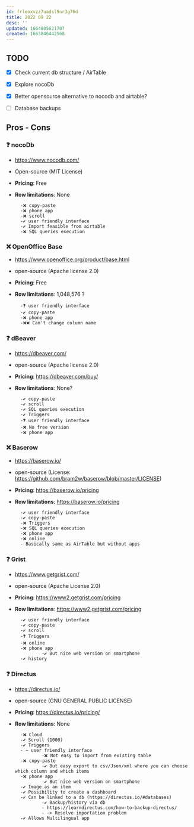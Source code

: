 ```yaml
---
id: frleoxvzz7uadsl9nr3g76d
title: 2022 09 22
desc: ''
updated: 1664805621707
created: 1663846442568
---
```

## TODO

- [x]    Check current db structure / AirTable
- [x]    Explore nocoDb
- [x]    Better opensource alternative to nocodb and airtable?
- [ ]    Database backups


## Pros - Cons

### ❓ nocoDb

* https://www.nocodb.com/
* Open-source (MIT License)
* **Pricing**: Free
* **Row limitations**: None

        -❌ copy-paste
        -❌ phone app
        -❌ scroll
        -✔️ user friendly interface
        -✔️ Import feasible from airtable
        -❌ SQL queries execution

### ❌ OpenOffice Base

* https://www.openoffice.org/product/base.html
* open-source (Apache license 2.0)   
* **Pricing**: Free
* **Row limitations**: 1,048,576 ?

        -❓ user friendly interface
        -✔️ copy-paste
        -❌ phone app
        -❌❌ Can't change column name 

### ❓ dBeaver

* https://dbeaver.com/
* open-source (Apache license 2.0)
* **Pricing**: https://dbeaver.com/buy/
* **Row limitations**: None?

        -✔️ copy-paste
        -✔️ scroll
        -✔️ SQL queries execution
        -✔️ Triggers
        -❓ user friendly interface
        -❌ No free version
        -❌ phone app

### ❌ Baserow

* https://baserow.io/
* open-source (License: https://github.com/bram2w/baserow/blob/master/LICENSE)
* **Pricing**: https://baserow.io/pricing
* **Row limitations**: https://baserow.io/pricing

        -✔️ user friendly interface
        -✔️ copy-paste
        -❌ Triggers
        -❌ SQL queries execution 
        -❌ phone app
        -❌ online
        - Basically same as AirTable but without apps

### ❓ Grist

* https://www.getgrist.com/
* open-source (Apache License 2.0)
* **Pricing**: https://www2.getgrist.com/pricing
* **Row limitations**: https://www2.getgrist.com/pricing

        -✔️ user friendly interface
        -✔️ copy-paste
        -✔️ scroll
        -❓ Triggers
        -❌ online
        -❌ phone app
                -✔️ But nice web version on smartphone
        -✔️ history 

### ❓ Directus

* https://directus.io/
* open-source (GNU GENERAL PUBLIC LICENSE)
* **Pricing**: https://directus.io/pricing/
* **Row limitations**: None

        -❌ Cloud
        -✔️ Scroll (1000)
        -✔️ Triggers
        - ~ user friendly interface
                -❌ Not easy to import from existing table
        -❌ copy-paste
                -✔️ But easy export to csv/Json/xml where you can choose which column and which items
        -❌ phone app
                -✔️ But nice web version on smartphone
        -✔️ Image as an item
        -✔️ Possibility to create a dashboard
        -✔️ Can be linked to a db (https://directus.io/#databases)
                -✔️ Backup/history via db
                - https://learndirectus.com/how-to-backup-directus/
                - -> Resolve importation problem
        -✔️ Allows Multilingual app
        